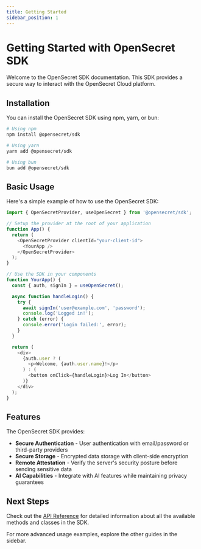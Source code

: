 ```yaml
---
title: Getting Started
sidebar_position: 1
---
```


# Getting Started with OpenSecret SDK

Welcome to the OpenSecret SDK documentation. This SDK provides a secure way to interact with the OpenSecret Cloud platform.

## Installation

You can install the OpenSecret SDK using npm, yarn, or bun:

```bash
# Using npm
npm install @opensecret/sdk

# Using yarn
yarn add @opensecret/sdk

# Using bun
bun add @opensecret/sdk
```

## Basic Usage

Here's a simple example of how to use the OpenSecret SDK:

```typescript
import { OpenSecretProvider, useOpenSecret } from '@opensecret/sdk';

// Setup the provider at the root of your application
function App() {
  return (
    <OpenSecretProvider clientId="your-client-id">
      <YourApp />
    </OpenSecretProvider>
  );
}

// Use the SDK in your components
function YourApp() {
  const { auth, signIn } = useOpenSecret();

  async function handleLogin() {
    try {
      await signIn('user@example.com', 'password');
      console.log('Logged in!');
    } catch (error) {
      console.error('Login failed:', error);
    }
  }

  return (
    <div>
      {auth.user ? (
        <p>Welcome, {auth.user.name}!</p>
      ) : (
        <button onClick={handleLogin}>Log In</button>
      )}
    </div>
  );
}
```

## Features

The OpenSecret SDK provides:

- **Secure Authentication** - User authentication with email/password or third-party providers
- **Secure Storage** - Encrypted data storage with client-side encryption
- **Remote Attestation** - Verify the server's security posture before sending sensitive data
- **AI Capabilities** - Integrate with AI features while maintaining privacy guarantees

## Next Steps

Check out the [API Reference](/docs/api/) for detailed information about all the available methods and classes in the SDK.

For more advanced usage examples, explore the other guides in the sidebar.